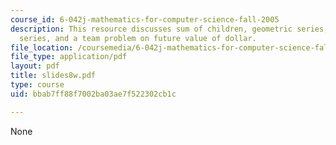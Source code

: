 ```yaml
---
course_id: 6-042j-mathematics-for-computer-science-fall-2005
description: This resource discusses sum of children, geometric series, infinite geometric
  series, and a team problem on future value of dollar.
file_location: /coursemedia/6-042j-mathematics-for-computer-science-fall-2005/bbab7ff88f7002ba03ae7f522302cb1c_slides8w.pdf
file_type: application/pdf
layout: pdf
title: slides8w.pdf
type: course
uid: bbab7ff88f7002ba03ae7f522302cb1c

---
```

None